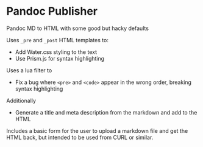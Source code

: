 # Pandoc Publisher

Pandoc MD to HTML with some good but hacky defaults

Uses `_pre` and `_post` HTML templates to:

* Add Water.css styling to the text
* Use Prism.js for syntax highlighting

Uses a lua filter to 

* Fix a bug where `<pre>` and `<code>` appear in the wrong order, breaking syntax highlighting

Additionally

* Generate a title and meta description from the markdown and add to the HTML

Includes a basic form for the user to upload a markdown file and get the HTML back, but intended to be used from CURL or similar.
